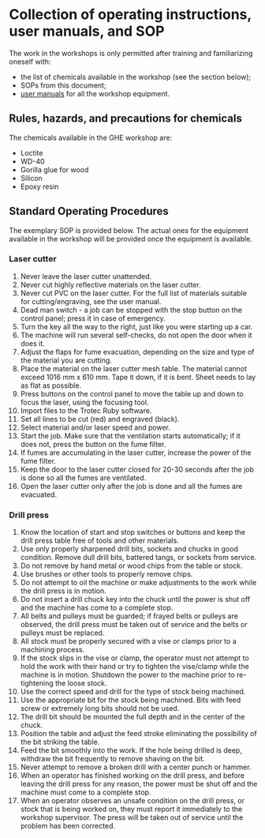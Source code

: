 # Collection of operating instructions, user manuals, and SOP
The work in the workshops is only permitted after training and familiarizing oneself with:
- the list of chemicals available in the workshop (see the section below);
- SOPs from this document;
- [user manuals](https://drive.google.com/drive/folders/1W3yf1Jw-kGBAyeiPq0gCCjTKWzRRx1iA?usp=sharing) for all the workshop equipment.

## Rules, hazards, and precautions for chemicals
The chemicals available in the GHE workshop are:
- Loctite
- WD-40
- Gorilla glue for wood
- Silicon
- Epoxy resin

## Standard Operating Procedures

The exemplary SOP is provided below. The actual ones for the equipment available in the workshop will be provided once the equipment is available.

### Laser cutter

1.	Never leave the laser cutter unattended.
2.	Never cut highly reflective materials on the laser cutter.
3.	Never cut PVC on the laser cutter. For the full list of materials suitable for cutting/engraving, see the user manual.
4.	Dead man switch - a job can be stopped with the stop button on the control panel; press it in case of emergency.
5.	Turn the key all the way to the right, just like you were starting up a car.
6.	The machine will run several self-checks, do not open the door when it does it.
7.	Adjust the flaps for fume evacuation, depending on the size and type of the material you are cutting.
8.	Place the material on the laser cutter mesh table. The material cannot exceed 1016 mm x 610 mm. Tape it down, if it is bent. Sheet needs to lay as flat as possible.
9.	Press buttons on the control panel to move the table up and down to focus the laser, using the focusing tool.
10.	Import files to the Trotec Ruby software.
11.	Set all lines to be cut (red) and engraved (black).
12.	Select material and/or laser speed and power.
13.	Start the job. Make sure that the ventilation starts automatically; if it does not, press the button on the fume filter.
14.	If fumes are accumulating in the laser cutter, increase the power of the fume filter.
15.	Keep the door to the laser cutter closed for 20-30 seconds after the job is done so all the fumes are ventilated.
16.	Open the laser cutter only after the job is done and all the fumes are evacuated.

### Drill press

1. Know the location of start and stop switches or buttons and keep the drill press table free of tools and other materials.
2. Use only properly sharpened drill bits, sockets and chucks in good condition. Remove dull drill bits, battered tangs, or sockets from service.
3. Do not remove by hand metal or wood chips from the table or stock.
4. Use brushes or other tools to properly remove chips.
5. Do not attempt to oil the machine or make adjustments to the work while the drill press is in motion.
6. Do not insert a drill chuck key into the chuck until the power is shut off and the machine has come to a complete stop.
7. All belts and pulleys must be guarded; if frayed belts or pulleys are observed, the drill press must be taken out of service and the belts or pulleys must be replaced.
8. All stock must be properly secured with a vise or clamps prior to a machining process.
9. If the stock slips in the vise or clamp, the operator must not attempt to hold the work with their hand or try to tighten the vise/clamp while the machine is in motion. Shutdown the power to the machine prior to re-tightening the loose stock.
10. Use the correct speed and drill for the type of stock being machined.
11. Use the appropriate bit for the stock being machined. Bits with feed screw or extremely long bits should not be used.
12. The drill bit should be mounted the full depth and in the center of the chuck.
13. Position the table and adjust the feed stroke eliminating the possibility of the bit striking the table.
14. Feed the bit smoothly into the work. If the hole being drilled is deep, withdraw the bit frequently to remove shaving on the bit.
15. Never attempt to remove a broken drill with a center punch or hammer.
16. When an operator has finished working on the drill press, and before leaving the drill press for any reason, the power must be shut off and the machine must come to a complete stop.
17. When an operator observes an unsafe condition on the drill press, or stock that is being worked on, they must report it immediately to the workshop supervisor. The press will be taken out of service until the problem has been corrected.